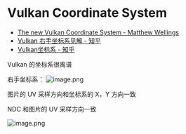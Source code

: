 # Vulkan Coordinate System

- [The new Vulkan Coordinate System - Matthew Wellings](https://matthewwellings.com/blog/the-new-vulkan-coordinate-system/)
- [Vulkan 右手坐标系见解 - 知乎](https://zhuanlan.zhihu.com/p/365830760)
- [Vulkan坐标系 - 知乎](https://zhuanlan.zhihu.com/p/97496535)

Vulkan 的坐标系很离谱

右手坐标系：
![image.png](https://image-1253155090.cos.ap-nanjing.myqcloud.com/202305291818821.png)

图片的 UV 采样方向和坐标系的 X，Y 方向一致

NDC 和图片的 UV 采样方向一致

![image.png](https://image-1253155090.cos.ap-nanjing.myqcloud.com/202305291817579.png)

